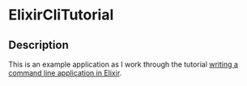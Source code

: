 # ElixirCliTutorial

## Description

This is an example application as I work through the tutorial [writing a command
line application in
Elixir](http://asquera.de/blog/2015-04-10/writing-a-commandline-app-in-elixir/).
